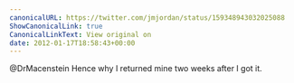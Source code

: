 ```yaml
---
canonicalURL: https://twitter.com/jmjordan/status/159348943032025088
ShowCanonicalLink: true
CanonicalLinkText: View original on
date: 2012-01-17T18:58:43+00:00
---
```

@DrMacenstein Hence why I returned mine two weeks after I got it.